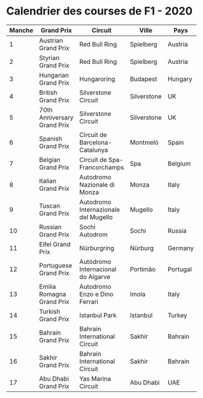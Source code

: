 # Calendrier des courses de F1 - 2020

| Manche | Grand Prix | Circuit | Ville | Pays | Date | Heure |
|--------|------------|---------|------|------|------|-------|
| 1 | Austrian Grand Prix | Red Bull Ring | Spielberg | Austria | 2020-07-05 | 13:10:00Z |
| 2 | Styrian Grand Prix | Red Bull Ring | Spielberg | Austria | 2020-07-12 | 13:10:00Z |
| 3 | Hungarian Grand Prix | Hungaroring | Budapest | Hungary | 2020-07-19 | 13:10:00Z |
| 4 | British Grand Prix | Silverstone Circuit | Silverstone | UK | 2020-08-02 | 13:10:00Z |
| 5 | 70th Anniversary Grand Prix | Silverstone Circuit | Silverstone | UK | 2020-08-09 | 13:10:00Z |
| 6 | Spanish Grand Prix | Circuit de Barcelona-Catalunya | Montmeló | Spain | 2020-08-16 | 13:10:00Z |
| 7 | Belgian Grand Prix | Circuit de Spa-Francorchamps | Spa | Belgium | 2020-08-30 | 13:10:00Z |
| 8 | Italian Grand Prix | Autodromo Nazionale di Monza | Monza | Italy | 2020-09-06 | 13:10:00Z |
| 9 | Tuscan Grand Prix | Autodromo Internazionale del Mugello | Mugello | Italy | 2020-09-13 | 13:10:00Z |
| 10 | Russian Grand Prix | Sochi Autodrom | Sochi | Russia | 2020-09-27 | 11:10:00Z |
| 11 | Eifel Grand Prix | Nürburgring | Nürburg | Germany | 2020-10-11 | 13:10:00Z |
| 12 | Portuguese Grand Prix | Autódromo Internacional do Algarve | Portimão | Portugal | 2020-10-25 | 12:10:00Z |
| 13 | Emilia Romagna Grand Prix | Autodromo Enzo e Dino Ferrari | Imola | Italy | 2020-11-01 | 12:10:00Z |
| 14 | Turkish Grand Prix | Istanbul Park | Istanbul | Turkey | 2020-11-15 | 10:10:00Z |
| 15 | Bahrain Grand Prix | Bahrain International Circuit | Sakhir | Bahrain | 2020-11-29 | 14:10:00Z |
| 16 | Sakhir Grand Prix | Bahrain International Circuit | Sakhir | Bahrain | 2020-12-06 | 17:10:00Z |
| 17 | Abu Dhabi Grand Prix | Yas Marina Circuit | Abu Dhabi | UAE | 2020-12-13 | 13:10:00Z |
